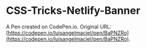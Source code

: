 # CSS-Tricks-Netlify-Banner

A Pen created on CodePen.io. Original URL: [https://codepen.io/luisangelmaciel/pen/BaPNZRo](https://codepen.io/luisangelmaciel/pen/BaPNZRo).

